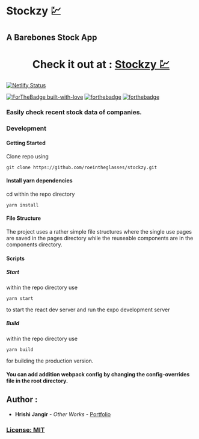 # Stockzy 💹
## A Barebones Stock App



<h1 align="center">
  Check it out at : <a href="https://stockzy.netlify.app/">Stockzy 💹</a>
</h1>


[![Netlify Status](https://api.netlify.com/api/v1/badges/f02e251d-5125-430a-a60c-b3ef52f95fb2/deploy-status)](https://app.netlify.com/sites/stockzy/deploys)

[![ForTheBadge built-with-love](http://ForTheBadge.com/images/badges/built-with-love.svg)](https://github.com/roeintheglasses/apollo)
[![forthebadge](https://forthebadge.com/images/badges/designed-in-ms-paint.svg)](https://forthebadge.com)
[![forthebadge](https://forthebadge.com/images/badges/powered-by-electricity.svg)](https://forthebadge.com)


###  Easily check recent stock data of companies. 


### Development
#### Getting Started  

Clone repo using

```
git clone https://github.com/roeintheglasses/stockzy.git
```

#### Install yarn dependencies

cd within the repo directory

```
yarn install
```

#### File Structure 
The project uses a rather simple file structures where the single use pages are saved in the pages directory while the reuseable components are in the components directory.

#### Scripts 

##### Start

within the repo directory use

```
yarn start
```
to start the react dev server and run the expo development server


##### Build

within the repo directory use

```
yarn build
```
for building the production version.

#### You can add addition webpack config by changing the config-overrides file in the root directory.

## Author :

*  **Hrishi Jangir** - *Other Works* - [Portfolio](https://roeintheglasses.github.io)

### [License: MIT](LICENSE.md)  
